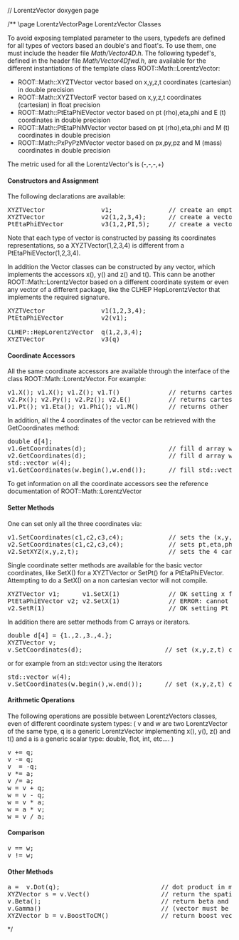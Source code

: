 // LorentzVector doxygen page

/** \page LorentzVectorPage LorentzVector Classes

To avoid exposing templated parameter to the users, typedefs are defined for all types of vectors based an double's and float's. To use them, one must include the header file _Math/Vector4D.h_. The following typedef's, defined in the header file _Math/Vector4Dfwd.h_, are available for the different instantiations of the template class ROOT::Math::LorentzVector:

*   ROOT::Math::XYZTVector vector based on x,y,z,t coordinates (cartesian) in double precision
*   ROOT::Math::XYZTVectorF vector based on x,y,z,t coordinates (cartesian) in float precision
*   ROOT::Math::PtEtaPhiEVector vector based on pt (rho),eta,phi and E (t) coordinates in double precision
*   ROOT::Math::PtEtaPhiMVector vector based on pt (rho),eta,phi and M (t) coordinates in double precision
*   ROOT::Math::PxPyPzMVector vector based on px,py,pz and M (mass) coordinates in double precision

The metric used for all the LorentzVector's is (-,-,-,+)

#### Constructors and Assignment

The following declarations are available:

<pre>XYZTVector               v1;               // create an empty vector (x = 0, y = 0, z = 0, t = 0)
XYZTVector               v2(1,2,3,4);      // create a vector with x=1, y = 2, z = 3, t = 4
PtEtaPhiEVector          v3(1,2,PI,5);     // create a vector with pt = 1, eta = 2, phi = PI, E = 5
</pre>

Note that each type of vector is constructed by passing its coordinates representations, so a XYZTVector(1,2,3,4) is different from a PtEtaPhiEVector(1,2,3,4).

In addition the Vector classes can be constructed by any vector, which implements the accessors x(), y() and z() and t(). This cann be another ROOT::Math::LorentzVector based on a different coordinate system or even any vector of a different package, like the CLHEP HepLorentzVector that implements the required signature.

<pre>XYZTVector               v1(1,2,3,4);
PtEtaPhiEVector          v2(v1);

CLHEP::HepLorentzVector  q(1,2,3,4);
XYZTVector               v3(q)
</pre>

#### Coordinate Accessors

All the same coordinate accessors are available through the interface of the class ROOT::Math::LorentzVector. For example:

<pre>v1.X(); v1.X(); v1.Z(); v1.T()             // returns cartesian components for the cartesian vector v1
v2.Px(); v2.Py(); v2.Pz(); v2.E()          // returns cartesian components for the cylindrical vector v2
v1.Pt(); v1.Eta(); v1.Phi(); v1.M()        // returns other components for the cartesian vector v1
</pre>

In addition, all the 4 coordinates of the vector can be retrieved with the GetCoordinates method:

<pre>double d[4];
v1.GetCoordinates(d);                      // fill d array with (x,y,z,t) components of v1
v2.GetCoordinates(d);                      // fill d array with (pt,eta,phi,e) components of v2
std::vector <double>w(4);
v1.GetCoordinates(w.begin(),w.end());      // fill std::vector with (x,y,z,t) components of v1</double> </pre>

To get information on all the coordinate accessors see the reference documentation of ROOT::Math::LorentzVector

#### Setter Methods

One can set only all the three coordinates via:

<pre>v1.SetCoordinates(c1,c2,c3,c4);            // sets the (x,y,z,t) for a XYZTVector
v2.SetCoordinates(c1,c2,c3,c4);            // sets pt,eta,phi,e for a PtEtaPhiEVector
v2.SetXYZ(x,y,z,t);                        // sets the 4 cartesian components for the PtEtaPhiEVector
</pre>

Single coordinate setter methods are available for the basic vector coordinates, like SetX() for a XYZTVector or SetPt() for a PtEtaPhiEVector. Attempting to do a SetX() on a non cartesian vector will not compile.

<pre>XYZTVector v1;      v1.SetX(1)             // OK setting x for a cartesian vector
PtEtaPhiEVector v2; v2.SetX(1)             // ERROR: cannot set X for a non-cartesian vector. Method will not compile
v2.SetR(1)                                 // OK setting Pt for a  PtEtaPhiEVector vector
</pre>

In addition there are setter methods from C arrays or iterators.

<pre>double d[4] = {1.,2.,3.,4.};
XYZTVector v;
v.SetCoordinates(d);                      // set (x,y,z,t) components of v using values from d
</pre>

or for example from an std::vector using the iterators

<pre>std::vector <double>w(4);
v.SetCoordinates(w.begin(),w.end());      // set (x,y,z,t) components of v using values from w</double> </pre>

#### Arithmetic Operations

The following operations are possible between LorentzVectors classes, even of different coordinate system types: ( v and w are two LorentzVector of the same type, q is a generic LorentzVector implementing x(), y(), z() and t() and a is a generic scalar type: double, flot, int, etc.... )

<pre>v += q;
v -= q;
v  = -q;
v *= a;
v /= a;
w = v + q;
w = v - q;
w = v * a;
w = a * v;
w = v / a;
</pre>

#### Comparison

<pre>v == w;
v != w;
</pre>

#### Other Methods

<pre>a =  v.Dot(q);                           // dot product in metric (+,+,+,-) of two LorentzVector's
XYZVector s = v.Vect()                   // return the spatial components (x,y,z)
v.Beta();                                // return beta and gamma value
v.Gamma()                                // (vector must be time-like otherwise result is meaningless)
XYZVector b = v.BoostToCM()              // return boost vector which will bring the Vector in its mas frame (P=0)
</pre>

*/
